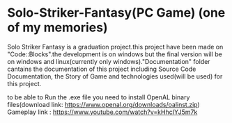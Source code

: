 # Solo-Striker-Fantasy(PC Game) (one of my memories)

Solo Striker Fantasy is a graduation project.this project have been made on "Code::Blocks".the development is on windows but the final version will be on windows and linux(currently only windows)."Documentation" folder cantains the documentation of this project including Source Code Documentation, the Story of Game and technologies used(will be used) for this project. 

to be able to Run the .exe file you need to install OpenAL binary files(download link: https://www.openal.org/downloads/oalinst.zip) 
<br>
  Gameplay link : <a href="https://www.youtube.com/watch?v=kHhcIYJ5m7k">https://www.youtube.com/watch?v=kHhcIYJ5m7k</a>
